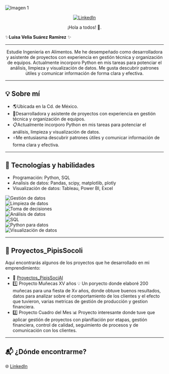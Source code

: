 ![Imagen 1](https://github.com/user-attachments/assets/e2b85d77-d49e-464a-9b79-55d0496e076e)
<p align="center">
  <a href="https://www.linkedin.com/in/tu-usuario-linkedin" target="_blank">
    <img src="https://img.shields.io/badge/LinkedIn-blue?style=for-the-badge&logo=linkedin&logoColor=white" alt="LinkedIn">
  </a>
</p>

<p align="center">
¡Hola a todos! 👋.

✨**Luisa Velia Suárez Ramírez** ✨
</p>

---
<p align="center">
Estudie Ingenieria en Alimentos. Me he desempeñado como desarrolladora y asistente de proyectos con experiencia en gestión técnica y organización de equipos. Actualmente incorporo Python en mis tareas para potenciar el análisis, limpieza y visualización de datos. Me gusta descubrir patrones útiles y comunicar información de forma clara y efectiva.
</p>

---
## 💡 Sobre mí
- 🌎Ubicada en la Cd. de México.
- 💼Desarrolladora y asistente de proyectos con experiencia en gestión técnica y organización de equipos.
- 📋Actualmente incorporo Python en mis tareas para potenciar el análisis, limpieza y visualización de datos.
- ⭐Me entusiasma descubrir patrones útiles y comunicar información de forma clara y efectiva.
---

## 🔧 Tecnologías y habilidades  
- Programación: Python, SQL
- Analisis de datos: Pandas, scipy, matplotlib, plotly
- Visualización de datos: Tableau, Power BI, Excel

![Gestión de datos](https://img.shields.io/badge/Gestión_de_datos-Activa-purple)  
![Limpieza de datos](https://img.shields.io/badge/Limpieza_de_datos-Activa-green)  
![Toma de decisiones](https://img.shields.io/badge/Toma_de_decisiones-Datos_al_mando-orange)  
![Análisis de datos](https://img.shields.io/badge/Análisis_de_datos-Experta-blue)  
![SQL](https://img.shields.io/badge/SQL-Intermedio-yellow)  
![Python para datos](https://img.shields.io/badge/Python_para_datos-Avanzado-orange)  
![Visualización de datos](https://img.shields.io/badge/Visualización_de_datos-Activa-red)

---
## 📂 Proyectos_PipisSocoli
Aquí encontrarás algunos de los proyectos que he desarrollado en mi emprendimiento:
- 📂 [Proyectos_PipisSociAl](https://github.com/LuisaSuarez21/Proyectos_PipisSociAl)
- 1️⃣ Proyecto Muñecas XV años 💡 Un poryecto donde elaboré 200 muñecas para una fiesta de Xv años, donde obtuve buenos resultados, datos para analizar sobre el comportamiento de los clientes y el efecto que tuvieron, varias metricas de gestión de producción y gestion financiera.
- 2️⃣ Proyecto Cuadro del Mes 📊 Proyecto interesante donde tuve que aplicar gestión de proyectos con planifiación por etapas, gestión financiera, control de calidad, seguimiento de procesos y de comunicación con los clientes.
---
## 📬 ¿Dónde encontrarme?
🌐 [LinkedIn](https://www.linkedin.com/in/luisa-velia-suárez-ramírez-4a2a36367)


